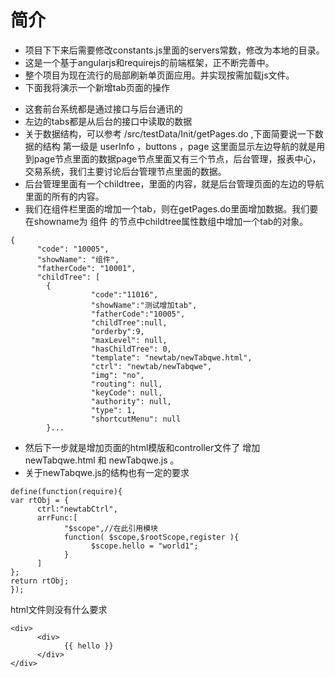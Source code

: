 # 简介
- 项目下下来后需要修改constants.js里面的servers常数，修改为本地的目录。
- 这是一个基于angularjs和requirejs的前端框架，正不断完善中。
- 整个项目为现在流行的局部刷新单页面应用。并实现按需加载js文件。
- 下面我将演示一个新增tab页面的操作
<!-- 样式的重用 -->
 - 这套前台系统都是通过接口与后台通讯的
 - 左边的tabs都是从后台的接口中读取的数据
 - 关于数据结构，可以参考 /src/testData/Init/getPages.do ,下面简要说一下数据的结构
第一级是 userInfo ，buttons ，page
这里面显示左边导航的就是用到page节点里面的数据page节点里面又有三个节点，后台管理，报表中心，交易系统，我们主要讨论后台管理节点里面的数据。
 - 后台管理里面有一个childtree，里面的内容，就是后台管理页面的左边的导航里面的所有的内容。
 - 我们在组件栏里面的增加一个tab，则在getPages.do里面增加数据。我们要在showname为 组件 的节点中childtree属性数组中增加一个tab的对象。
```
{
      "code": "10005",
      "showName": "组件",
      "fatherCode": "10001",
      "childTree": [
      	{
                  "code":"11016",
                  "showName":"测试增加tab",
                  "fatherCode":"10005",
                  "childTree":null,
                  "orderby":9,
                  "maxLevel": null,
                  "hasChildTree": 0,
                  "template": "newtab/newTabqwe.html",
                  "ctrl": "newtab/newTabqwe",
                  "img": "no",
                  "routing": null,
                  "keyCode": null,
                  "authority": null,
                  "type": 1,
                  "shortcutMenu": null
      	}...
```
- 然后下一步就是增加页面的html模版和controller文件了
增加 newTabqwe.html 和 newTabqwe.js 。
- 关于newTabqwe.js的结构也有一定的要求
```
define(function(require){
var rtObj = {
      ctrl:"newtabCtrl",
      arrFunc:[
            "$scope",//在此引用模块
            function( $scope,$rootScope,register ){
                  $scope.hello = "world1";
            }
      ]
};
return rtObj;
});
``` 
html文件则没有什么要求
```
<div> 
      <div>
            {{ hello }}
      </div>
</div>      
```